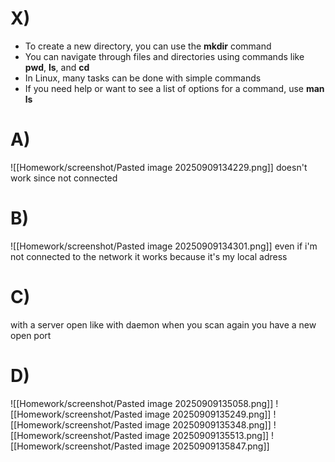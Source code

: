 # X)

- To create a new directory, you can use the **mkdir** command
- You can navigate through files and directories using commands like **pwd**, **ls**, and **cd**
- In Linux, many tasks can be done with simple commands
- If you need help or want to see a list of options for a command, use **man ls**
# A)
![[Homework/screenshot/Pasted image 20250909134229.png]]
doesn't work since not connected
# B)

![[Homework/screenshot/Pasted image 20250909134301.png]]
even if i'm not connected to the network it works because it's my local adress
# C)
with a server open like with daemon when you scan again you have a new open port
# D)
![[Homework/screenshot/Pasted image 20250909135058.png]]
![[Homework/screenshot/Pasted image 20250909135249.png]]
![[Homework/screenshot/Pasted image 20250909135348.png]]
![[Homework/screenshot/Pasted image 20250909135513.png]]
![[Homework/screenshot/Pasted image 20250909135847.png]]

